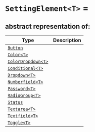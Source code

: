 # `SettingElement<T>` =

## abstract representation of:

| Type                                   | Description |
| -------------------------------------- | ----------- |
| [`Button`](Button.md)                  |
| [`Color<T>`](Color.md)                 |
| [`ColorDropdown<T>`](ColorDropdown.md) |
| [`Conditional<T>`](Conditional.md)     |
| [`Dropdown<T>`](Dropdown.md)           |
| [`Numberfield<T>`](Numberfield.md)     |
| [`Password<T>`](Password.md)           |
| [`RadioGroup<T>`](RadioGroup.md)       |
| [`Status`](Status.md)                  |
| [`Textarea<T>`](Textarea.md)           |
| [`Textfield<T>`](Textfield.md)         |
| [`Toggle<T>`](Toggle.md)               |
